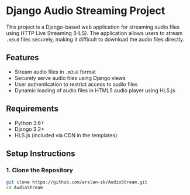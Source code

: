 # Django Audio Streaming Project

This project is a Django-based web application for streaming audio files using HTTP Live Streaming (HLS). The application allows users to stream `.m3u8` files securely, making it difficult to download the audio files directly.

## Features

- Stream audio files in `.m3u8` format
- Securely serve audio files using Django views
- User authentication to restrict access to audio files
- Dynamic loading of audio files in HTML5 audio player using HLS.js

## Requirements

- Python 3.6+
- Django 3.2+
- HLS.js (included via CDN in the templates)

## Setup Instructions

### 1. Clone the Repository

```sh
git clone https://github.com/arslan-sb/AudioStream.git
cd AudioStream
```
